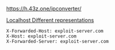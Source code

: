 




https://h.43z.one/ipconverter/

[Localhost Different representations](https://raw.githubusercontent.com/osamahamad/FUZZING/main/localhost.txt)

```
X-Forwarded-Host: exploit-server.com
X-Host: exploit-server.com
X-Forwarded-Server: exploit-server.com
```



